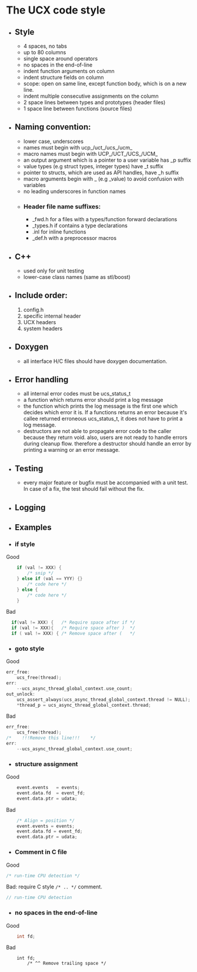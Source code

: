 # The UCX code style

* ## Style
  * 4 spaces, no tabs
  * up to 80 columns
  * single space around operators
  * no spaces in the end-of-line
  * indent function arguments on column
  * indent structure fields on column
  * scope: open on same line, except function body, which is on a new line.
  * indent multiple consecutive assignments on the column
  * 2 space lines between types and prototypes (header files)
  * 1 space line between functions (source files) 


* ## Naming convention:
  * lower case, underscores
  * names must begin with ucp_/uct_/ucs_/ucm_
  * macro names must begin with UCP_/UCT_/UCS_/UCM_
  * an output argument which is a pointer to a user variable has _p suffix
  * value types (e.g struct types, integer types) have _t suffix
  * pointer to structs, which are used as API handles, have _h suffix
  * macro arguments begin with _ (e.g _value) to avoid confusion with variables
  * no leading underscores in function names
  * ### Header file name suffixes:
     * _fwd.h   for a files with a types/function forward declarations
     * _types.h if contains a type declarations
     * .inl     for inline functions
     * _def.h   with a preprocessor macros


* ## C++
  * used only for unit testing
  * lower-case class names (same as stl/boost)
 

* ## Include order:
   1. config.h
   2. specific internal header
   3. UCX headers
   4. system headers


* ## Doxygen
  * all interface H/C files should have doxygen documentation.
 

* ## Error handling
  * all internal error codes must be ucs_status_t
  * a function which returns error should print a log message
  * the function which prints the log message is the first one which decides which
    error it is. If a functions returns an error because it's callee returned 
    erroneous ucs_status_t, it does not have to print a log message.
  * destructors are not able to propagate error code to the caller because they
    return void. also, users are not ready to handle errors during cleanup flow.
    therefore a destructor should handle an error by printing a warning or an
    error message.


* ## Testing
  * every major feature or bugfix must be accompanied with a unit test. In case
    of a fix, the test should fail without the fix.


* ## Logging

* ## Examples

* ### if style

Good

```C
    if (val != XXX) {
        /* snip */
    } else if (val == YYY) {}
        /* code here */
    } else {
        /* code here */
    }
```

Bad

```C
  if(val != XXX) {   /* Require space after if */
  if (val != XXX){   /* Require space after )  */
  if ( val != XXX) { /* Remove space after (   */
```

* ### goto style

Good

```C
err_free:
    ucs_free(thread);
err:
    --ucs_async_thread_global_context.use_count;
out_unlock:
    ucs_assert_always(ucs_async_thread_global_context.thread != NULL);
    *thread_p = ucs_async_thread_global_context.thread;
```

Bad

```C
err_free:
    ucs_free(thread);
/*    !!!Remove this line!!!    */
err:
    --ucs_async_thread_global_context.use_count;
```

* ### structure assignment

Good

```C
    event.events   = events;
    event.data.fd  = event_fd;
    event.data.ptr = udata;

```

Bad

```C
    /* Align = position */
    event.events = events;
    event.data.fd = event_fd;
    event.data.ptr = udata;
```

* ### Comment in C file

Good

```C
/* run-time CPU detection */
```

Bad: require C style `/* .. */` comment.

```C
// run-time CPU detection
```

* ### no spaces in the end-of-line

Good

```C
    int fd;
```

Bad

```
    int fd;  
        /* ^^ Remove trailing space */
```
